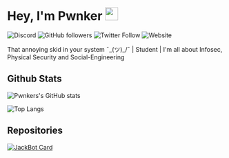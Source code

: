 # Hey, I'm Pwnker <img src="https://raw.githubusercontent.com/MartinHeinz/MartinHeinz/master/wave.gif" width="30px">
![Discord](https://img.shields.io/discord/827894573711228948?color=%236F85CDFF&logo=discord&style=for-the-badge) ![GitHub followers](https://img.shields.io/github/followers/pwnker?color=g&label=follow&logo=github&style=for-the-badge) ![Twitter Follow](https://img.shields.io/twitter/follow/pwnk3r?color=%231F9BE7FF&label=%40pwnk3r&logo=twitter&style=for-the-badge) ![Website](https://img.shields.io/website?style=for-the-badge&up_color=green&url=https%3A%2F%2Fpwnker.com)

That annoying skid in your system ¯\_(ツ)_/¯ | Student | I'm all about Infosec, Physical Security and Social-Engineering

## Github Stats
![Pwnkers's GitHub stats](https://github-readme-stats.vercel.app/api?username=pwnker&count_private=true&show_icons=true&theme=dark) 

![Top Langs](https://github-readme-stats.vercel.app/api/top-langs/?username=pwnker&theme=dark&langs_count=5&layout=compact)


## Repositories 
[![JackBot Card](https://github-readme-stats.vercel.app/api/pin/?username=pwnker&repo=jackbot&theme=dark)](https://github.com/pwnker/jackbot)
